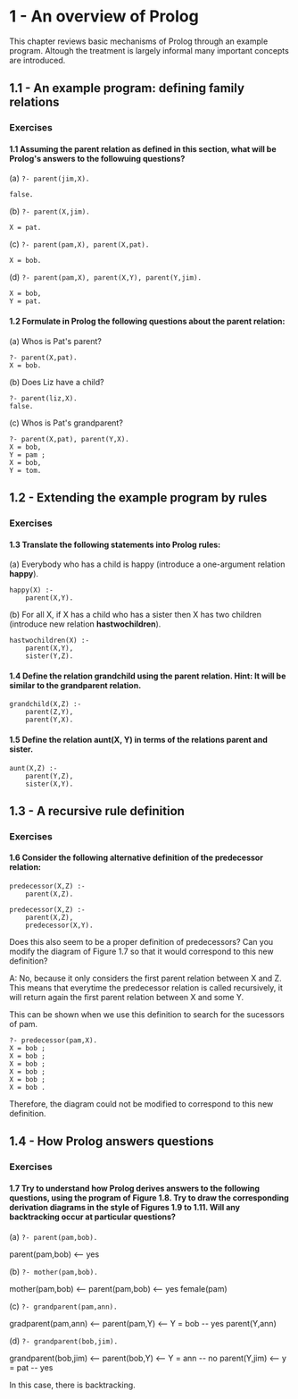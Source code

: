 # 1 - An overview of Prolog

This chapter reviews basic mechanisms of Prolog through an example program. Altough the treatment is largely informal many important concepts are introduced.

## 1.1 - An example program: defining family relations

### Exercises 

#### 1.1 Assuming the parent relation as defined in this section, what will be Prolog's answers to the followuing questions?

(a) `?- parent(jim,X).`

```
false.
```

(b) `?- parent(X,jim).`

```
X = pat.
```

(c) `?- parent(pam,X), parent(X,pat).`

```
X = bob.
```

(d) `?- parent(pam,X), parent(X,Y), parent(Y,jim).`

```
X = bob,
Y = pat.
```

#### 1.2 Formulate in Prolog the following questions about the parent relation:

(a) Whos is Pat's parent?

```
?- parent(X,pat).
X = bob.
```

(b) Does Liz have a child?

```
?- parent(liz,X).
false.
```

(c) Whos is Pat's grandparent?

```
?- parent(X,pat), parent(Y,X).
X = bob,
Y = pam ;
X = bob,
Y = tom.
```

## 1.2 - Extending the example program by rules

### Exercises 

#### 1.3 Translate the following statements into Prolog rules:

(a) Everybody who has a child is happy (introduce a one-argument relation **happy**).

```
happy(X) :-
    parent(X,Y).
```

(b) For all X, if X has a child who has a sister then X has two children (introduce new relation **hastwochildren**).

```
hastwochildren(X) :-
    parent(X,Y),
    sister(Y,Z).
```

#### 1.4 Define the relation grandchild using the parent relation. Hint: It will be similar to the grandparent relation.

```
grandchild(X,Z) :-
    parent(Z,Y),
    parent(Y,X).
```

#### 1.5 Define the relation aunt(X, Y) in terms of the relations parent and sister.

```
aunt(X,Z) :-
    parent(Y,Z),
    sister(X,Y).
```
## 1.3 - A recursive rule definition

### Exercises 

#### 1.6 Consider the following alternative definition of the predecessor relation:

```
predecessor(X,Z) :-
    parent(X,Z).

predecessor(X,Z) :-
    parent(X,Z),
    predecessor(X,Y).
```

Does this also seem to be a proper definition of predecessors? Can you modify the diagram of Figure 1.7 so that it would correspond to this new definition?

A: No, because it only considers the first parent relation between X and Z. This means that everytime the predecessor relation is called recursively, it will return again the first parent relation between X and some Y. 

This can be shown when we use this definition to search for the sucessors of pam.

```
?- predecessor(pam,X).
X = bob ;
X = bob ;
X = bob ;
X = bob ;
X = bob ;
X = bob .
```

Therefore, the diagram could not be modified to correspond to this new definition.

## 1.4 - How Prolog answers questions

### Exercises

#### 1.7 Try to understand how Prolog derives answers to the following questions, using the program of Figure 1.8. Try to draw the corresponding derivation diagrams in the style of Figures 1.9 to 1.11. Will any backtracking occur at particular questions?

(a) `?- parent(pam,bob).`

parent(pam,bob) <-- yes

(b) `?- mother(pam,bob).`

mother(pam,bob) <-- parent(pam,bob) <-- yes
                    female(pam)

(c) `?- grandparent(pam,ann).`

gradparent(pam,ann) <-- parent(pam,Y) <-- Y = bob -- yes
                        parent(Y,ann) 

(d) `?- grandparent(bob,jim).`

grandparent(bob,jim) <-- parent(bob,Y) <-- Y = ann -- no
                         parent(Y,jim) <-- y = pat -- yes

In this case, there is backtracking.
